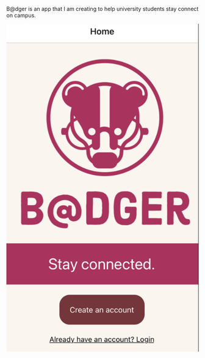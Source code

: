 B@dger is an app that I am creating to help university students stay connect on campus.

![homepage](assets/homepage.png)